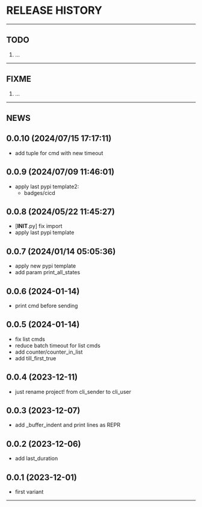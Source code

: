 # RELEASE HISTORY

********************************************************************************
## TODO
1. ...  

********************************************************************************
## FIXME
1. ...  

********************************************************************************
## NEWS

0.0.10 (2024/07/15 17:17:11)
------------------------------
- add tuple for cmd with new timeout  

0.0.9 (2024/07/09 11:46:01)
------------------------------
- apply last pypi template2:  
	- badges/cicd  

0.0.8 (2024/05/22 11:45:27)
------------------------------
- [__INIT__.py] fix import  
- apply last pypi template  

0.0.7 (2024/01/14 05:05:36)
------------------------------
- apply new pypi template  
- add param print_all_states  

0.0.6 (2024-01-14)
-------------------
- print cmd before sending

0.0.5 (2024-01-14)
-------------------
- fix list cmds
- reduce batch timeout for list cmds
- add counter/counter_in_list
- add till_first_true

0.0.4 (2023-12-11)
-------------------
- just rename project! from cli_sender to cli_user

0.0.3 (2023-12-07)
-------------------
- add _buffer_indent and print lines as REPR

0.0.2 (2023-12-06)
-------------------
- add last_duration

0.0.1 (2023-12-01)
-------------------
- first variant

********************************************************************************
